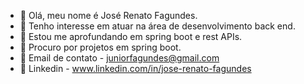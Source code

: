 - 👋 Olá, meu nome é José Renato Fagundes.
- 👀 Tenho interesse em atuar na área de desenvolvimento back end.
- 🌱 Estou me aprofundando em spring boot e rest APIs.
- 💞️ Procuro por projetos em spring boot.
- 📧 Email de contato - juniorfagundes@gmail.com
- 🔗 Linkedin - www.linkedin.com/in/jose-renato-fagundes

<!---
jrfagundes/jrfagundes is a ✨ special ✨ repository because its `README.md` (this file) appears on your GitHub profile.
You can click the Preview link to take a look at your changes.
--->
